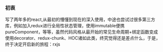 ### 初衷
写了两年多的react,从最初的懵懂到现在的深入使用，中途也尝试过很多第三方库，例如加入redux进行全局性状态管理，使用immutable便携pureComponent，等等，虽然代码风格从最开始的常见生命周期+绑定函数变成使用decorator、redux-chunk、HOC诸如此类，终究觉得还是差点什么，于是，终于决定开启新的旅程：rxjs